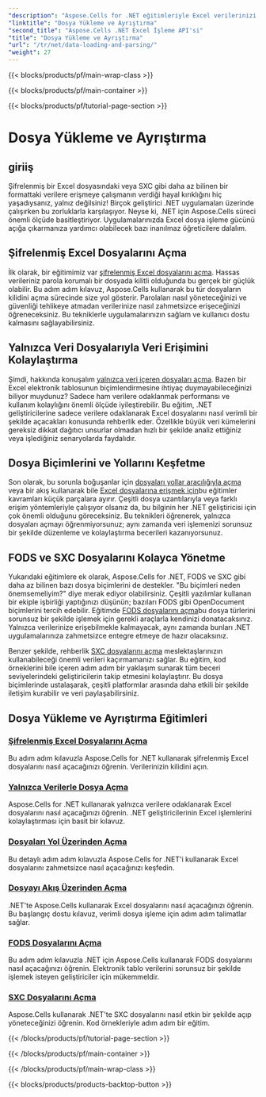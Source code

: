 ```yaml
---
"description": "Aspose.Cells for .NET eğitimleriyle Excel verilerinizi zahmetsizce açın. Şifrelenmiş, yalnızca veri içeren, FODS ve SXC dosyalarını açmayı öğrenin."
"linktitle": "Dosya Yükleme ve Ayrıştırma"
"second_title": "Aspose.Cells .NET Excel İşleme API'si"
"title": "Dosya Yükleme ve Ayrıştırma"
"url": "/tr/net/data-loading-and-parsing/"
"weight": 27
---
```


{{< blocks/products/pf/main-wrap-class >}}

{{< blocks/products/pf/main-container >}}

{{< blocks/products/pf/tutorial-page-section >}}

# Dosya Yükleme ve Ayrıştırma

## giriiş

Şifrelenmiş bir Excel dosyasındaki veya SXC gibi daha az bilinen bir formattaki verilere erişmeye çalışmanın verdiği hayal kırıklığını hiç yaşadıysanız, yalnız değilsiniz! Birçok geliştirici .NET uygulamaları üzerinde çalışırken bu zorluklarla karşılaşıyor. Neyse ki, .NET için Aspose.Cells süreci önemli ölçüde basitleştiriyor. Uygulamalarınızda Excel dosya işleme gücünü açığa çıkarmanıza yardımcı olabilecek bazı inanılmaz öğreticilere dalalım.

## Şifrelenmiş Excel Dosyalarını Açma

İlk olarak, bir eğitimimiz var [şifrelenmiş Excel dosyalarını açma](./opening-encrypted-excel-files/). Hassas verileriniz parola korumalı bir dosyada kilitli olduğunda bu gerçek bir güçlük olabilir. Bu adım adım kılavuz, Aspose.Cells kullanarak bu tür dosyaların kilidini açma sürecinde size yol gösterir. Parolaları nasıl yöneteceğinizi ve güvenliği tehlikeye atmadan verilerinize nasıl zahmetsizce erişeceğinizi öğreneceksiniz. Bu tekniklerle uygulamalarınızın sağlam ve kullanıcı dostu kalmasını sağlayabilirsiniz.

## Yalnızca Veri Dosyalarıyla Veri Erişimini Kolaylaştırma

Şimdi, hakkında konuşalım [yalnızca veri içeren dosyaları açma](./opening-file-with-data-only/). Bazen bir Excel elektronik tablosunun biçimlendirmesine ihtiyaç duymayabileceğinizi biliyor muydunuz? Sadece ham verilere odaklanmak performansı ve kullanım kolaylığını önemli ölçüde iyileştirebilir. Bu eğitim, .NET geliştiricilerine sadece verilere odaklanarak Excel dosyalarını nasıl verimli bir şekilde açacakları konusunda rehberlik eder. Özellikle büyük veri kümelerini gereksiz dikkat dağıtıcı unsurlar olmadan hızlı bir şekilde analiz ettiğiniz veya işlediğiniz senaryolarda faydalıdır.

## Dosya Biçimlerini ve Yollarını Keşfetme

Son olarak, bu sorunla boğuşanlar için [dosyaları yollar aracılığıyla açma](./opening-files-through-path/) veya bir akış kullanarak bile [Excel dosyalarına erişmek için](./opening-file-through-stream/)bu eğitimler kavramları küçük parçalara ayırır. Çeşitli dosya uzantılarıyla veya farklı erişim yöntemleriyle çalışıyor olsanız da, bu bilginin her .NET geliştiricisi için çok önemli olduğunu göreceksiniz. Bu teknikleri öğrenerek, yalnızca dosyaları açmayı öğrenmiyorsunuz; aynı zamanda veri işlemenizi sorunsuz bir şekilde düzenleme ve kolaylaştırma becerileri kazanıyorsunuz.

## FODS ve SXC Dosyalarını Kolayca Yönetme

Yukarıdaki eğitimlere ek olarak, Aspose.Cells for .NET, FODS ve SXC gibi daha az bilinen bazı dosya biçimlerini de destekler. "Bu biçimleri neden önemsemeliyim?" diye merak ediyor olabilirsiniz. Çeşitli yazılımlar kullanan bir ekiple işbirliği yaptığınızı düşünün; bazıları FODS gibi OpenDocument biçimlerini tercih edebilir. Eğitimde [FODS dosyalarını açma](./opening-fods-files/)bu dosya türlerini sorunsuz bir şekilde işlemek için gerekli araçlarla kendinizi donatacaksınız. Yalnızca verilerinize erişebilmekle kalmayacak, aynı zamanda bunları .NET uygulamalarınıza zahmetsizce entegre etmeye de hazır olacaksınız.

Benzer şekilde, rehberlik [SXC dosyalarını açma](./opening-sxc-files/) meslektaşlarınızın kullanabileceği önemli verileri kaçırmamanızı sağlar. Bu eğitim, kod örneklerini bile içeren adım adım bir yaklaşım sunarak tüm beceri seviyelerindeki geliştiricilerin takip etmesini kolaylaştırır. Bu dosya biçimlerinde ustalaşarak, çeşitli platformlar arasında daha etkili bir şekilde iletişim kurabilir ve veri paylaşabilirsiniz.

## Dosya Yükleme ve Ayrıştırma Eğitimleri
### [Şifrelenmiş Excel Dosyalarını Açma](./opening-encrypted-excel-files/)
Bu adım adım kılavuzla Aspose.Cells for .NET kullanarak şifrelenmiş Excel dosyalarını nasıl açacağınızı öğrenin. Verilerinizin kilidini açın.
### [Yalnızca Verilerle Dosya Açma](./opening-file-with-data-only/)
Aspose.Cells for .NET kullanarak yalnızca verilere odaklanarak Excel dosyalarını nasıl açacağınızı öğrenin. .NET geliştiricilerinin Excel işlemlerini kolaylaştırması için basit bir kılavuz.
### [Dosyaları Yol Üzerinden Açma](./opening-files-through-path/)
Bu detaylı adım adım kılavuzla Aspose.Cells for .NET'i kullanarak Excel dosyalarını zahmetsizce nasıl açacağınızı keşfedin.
### [Dosyayı Akış Üzerinden Açma](./opening-file-through-stream/)
.NET'te Aspose.Cells kullanarak Excel dosyalarını nasıl açacağınızı öğrenin. Bu başlangıç dostu kılavuz, verimli dosya işleme için adım adım talimatlar sağlar.
### [FODS Dosyalarını Açma](./opening-fods-files/)
Bu adım adım kılavuzla .NET için Aspose.Cells kullanarak FODS dosyalarını nasıl açacağınızı öğrenin. Elektronik tablo verilerini sorunsuz bir şekilde işlemek isteyen geliştiriciler için mükemmeldir.
### [SXC Dosyalarını Açma](./opening-sxc-files/)
Aspose.Cells kullanarak .NET'te SXC dosyalarını nasıl etkin bir şekilde açıp yöneteceğinizi öğrenin. Kod örnekleriyle adım adım bir eğitim.

{{< /blocks/products/pf/tutorial-page-section >}}

{{< /blocks/products/pf/main-container >}}

{{< /blocks/products/pf/main-wrap-class >}}

{{< blocks/products/products-backtop-button >}}